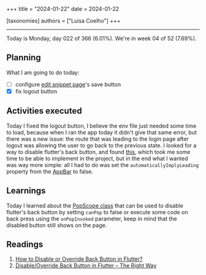 +++
title = "2024-01-22"
date = 2024-01-22

[taxonomies]
authors = ["Luísa Coelho"]
+++

---

Today is Monday, day 022 of 366 (6.01%). We're in week 04 of 52 (7.69%).

## Planning

What I am going to do today:

- [ ] configure [edit snippet page](https://github.com/OmnicodeSolutions/luisa_drf_flutter_client/blob/main/lib/edit_snippet.dart)'s save button
- [x] fix logout button

## Activities executed

Today I fixed the logout button, I believe the env file just needed some time to load, because when I ran the app today it didn't give that same error, but there was a new issue: the route that was leading to the login page after logout was allowing the user to go back to the previous state. I looked for a way to disable flutter's back button, and found [this](https://flutterdesk.com/disable-or-override-back-button-in-flutter/), which took me some time to be able to implement in the project, but in the end what I wanted was way more simple: all I had to do was set the `automaticallyImplyLeading` property from the [AppBar](https://api.flutter.dev/flutter/material/AppBar-class.html) to false. 

## Learnings

Today I learned about the [PopScope class](https://api.flutter.dev/flutter/widgets/PopScope-class.html?gclid=EAIaIQobChMI7vLnoYzxgwMVAEJIAB1E5godEAAYASAAEgKnifD_BwE&gclsrc=aw.ds) that can be used to disable flutter's back button by setting `canPop` to false or execute some code on back press using the `onPopInvoked` parameter, keep in mind that the disabled button still shows on the page.

## Readings 

1. [How to Disable or Override Back Button in Flutter?](https://flutterdesk.com/disable-or-override-back-button-in-flutter/)
2. [Disable/Override Back Button in Flutter – The Right Way](https://www.flutterbeads.com/disable-override-back-button-in-flutter/)
